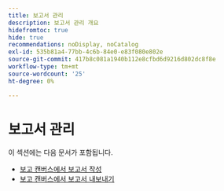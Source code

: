 ```yaml
---
title: 보고서 관리
description: 보고서 관리 개요
hidefromtoc: true
hide: true
recommendations: noDisplay, noCatalog
exl-id: 535b81a4-77bb-4c6b-84e0-e83f080e802e
source-git-commit: 417b8c081a1940b112e8cfbd6d9216d802dc8f8e
workflow-type: tm+mt
source-wordcount: '25'
ht-degree: 0%

---
```


# 보고서 관리

이 섹션에는 다음 문서가 포함됩니다.

* [보고 캔버스에서 보고서 작성](../../../reports-and-dashboards/reporting-canvas/manage-reports/build-report.md)
* [보고 캔버스에서 보고서 내보내기](../../../reports-and-dashboards/reporting-canvas/manage-reports/export-report.md)
